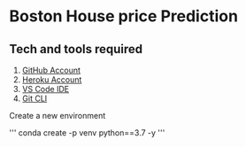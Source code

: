 # Boston House price Prediction

## Tech and tools required

1. [GitHub Account](https://github.com/)
2. [Heroku Account](https://heroku.com/)
3. [VS Code IDE](https://codevisualstudio.com/)
4. [Git CLI](https://git-scm.com/book/en/v2/Getting-Started-The-Command-Line.com/)

Create a new environment

'''
conda create -p venv python==3.7 -y
'''